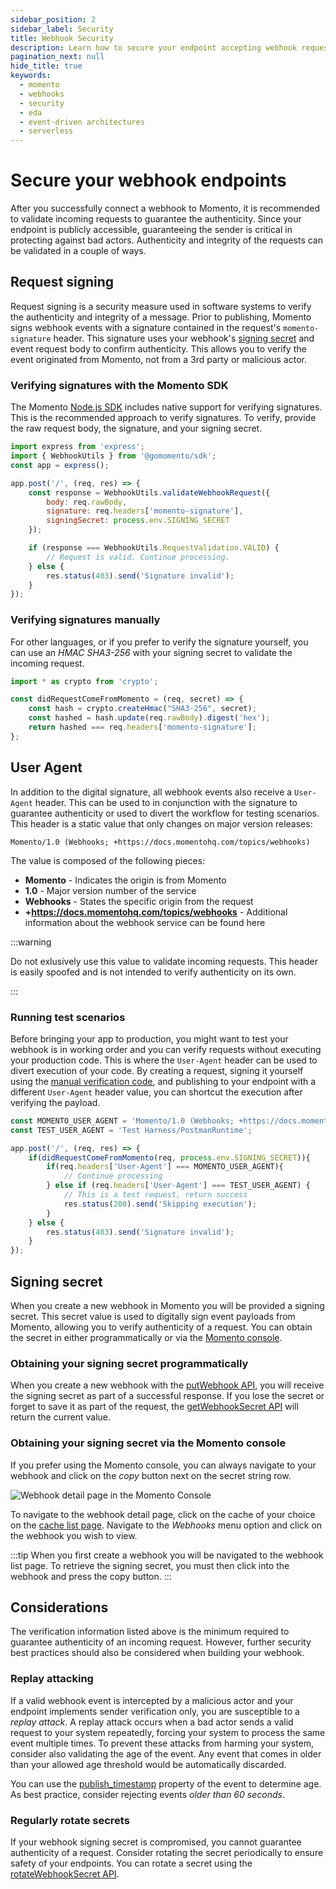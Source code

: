 ```yaml
---
sidebar_position: 2
sidebar_label: Security
title: Webhook Security
description: Learn how to secure your endpoint accepting webhook requests with request signatures and verification.
pagination_next: null
hide_title: true
keywords:
  - momento
  - webhooks
  - security
  - eda
  - event-driven architectures
  - serverless
---
```


# Secure your webhook endpoints

After you successfully connect a webhook to Momento, it is recommended to validate incoming requests to guarantee the authenticity. Since your endpoint is publicly accessible, guaranteeing the sender is critical in protecting against bad actors. Authenticity and integrity of the requests can be validated in a couple of ways.

## Request signing

Request signing is a security measure used in software systems to verify the authenticity and integrity of a message. Prior to publishing, Momento signs webhook events with a signature contained in the request's `momento-signature` header. This signature uses your webhook's [signing secret](#signing-secret) and event request body to confirm authenticity. This allows you to verify the event originated from Momento, not from a 3rd party or malicious actor.

### Verifying signatures with the Momento SDK

The Momento [Node.js SDK](./../develop/sdks/nodejs) includes native support for verifying signatures. This is the recommended approach to verify signatures. To verify, provide the raw request body, the signature, and your signing secret.

```javascript
import express from 'express';
import { WebhookUtils } from '@gomomento/sdk';
const app = express();

app.post('/', (req, res) => {
    const response = WebhookUtils.validateWebhookRequest({
        body: req.rawBody,
        signature: req.headers['momento-signature'],
        signingSecret: process.env.SIGNING_SECRET
    });

    if (response === WebhookUtils.RequestValidation.VALID) {
        // Request is valid. Continue processing.
    } else {
        res.status(403).send('Signature invalid');
    }
});
```

### Verifying signatures manually

For other languages, or if you prefer to verify the signature yourself, you can use an *HMAC SHA3-256* with your signing secret to validate the incoming request.

```javascript
import * as crypto from 'crypto';

const didRequestComeFromMomento = (req, secret) => {
    const hash = crypto.createHmac("SHA3-256", secret);
    const hashed = hash.update(req.rawBody).digest('hex');
    return hashed === req.headers['momento-signature'];
};
```

## User Agent

In addition to the digital signature, all webhook events also receive a `User-Agent` header. This can be used to in conjunction with the signature to guarantee authenticity or used to divert the workflow for testing scenarios. This header is a static value that only changes on major version releases:

`Momento/1.0 (Webhooks; +https://docs.momentohq.com/topics/webhooks)`

The value is composed of the following pieces:

* **Momento** - Indicates the origin is from Momento
* **1.0** - Major version number of the service
* **Webhooks** - States the specific origin from the request
* **+https://docs.momentohq.com/topics/webhooks** - Additional information about the webhook service can be found here

:::warning

Do not exlusively use this value to validate incoming requests. This header is easily spoofed and is not intended to verify authenticity on its own.

:::

### Running test scenarios

Before bringing your app to production, you might want to test your webhook is in working order and you can verify requests without executing your production code. This is where the `User-Agent` header can be used to divert execution of your code. By creating a request, signing it yourself using the [manual verification code](#verifying-signatures-manually), and publishing to your endpoint with a different `User-Agent` header value, you can shortcut the execution after verifying the payload.

```javascript
const MOMENTO_USER_AGENT = 'Momento/1.0 (Webhooks; +https://docs.momentohq.com/topics/webhooks)';
const TEST_USER_AGENT = 'Test Harness/PostmanRuntime';

app.post('/', (req, res) => {
    if(didRequestComeFromMomento(req, process.env.SIGNING_SECRET)){
        if(req.headers['User-Agent'] === MOMENTO_USER_AGENT){
            // Continue processing
        } else if (req.headers['User-Agent'] === TEST_USER_AGENT) {
            // This is a test request, return success
            res.status(200).send('Skipping execution');
        }
    } else {
        res.status(403).send('Signature invalid');
    }
});
```

## Signing secret

When you create a new webhook in Momento you will be provided a signing secret. This secret value is used to digitally sign event payloads from Momento, allowing you to verify authenticity of a request. You can obtain the secret in either programmatically or via the [Momento console](https://console.gomomento.com).

### Obtaining your signing secret programmatically

When you create a new webhook with the [putWebhook API](./../develop/api-reference/webhooks#put-webhook-api), you will receive the signing secret as part of a successful response. If you lose the secret or forget to save it as part of the request, the [getWebhookSecret API](./../develop/api-reference/webhooks#get-webhook-secret-api) will return the current value.

### Obtaining your signing secret via the Momento console

If you prefer using the Momento console, you can always navigate to your webhook and click on the *copy* button next on the secret string row.

![Webhook detail page in the Momento Console](@site/static/img/webhook-secret-string.png)

To navigate to the webhook detail page, click on the cache of your choice on the [cache list page](https://console.gomomento.com/caches). Navigate to the *Webhooks* menu option and click on the webhook you wish to view.

:::tip
When you first create a webhook you will be navigated to the webhook list page. To retrieve the signing secret, you must then click into the webhook and press the copy button.
:::

## Considerations

The verification information listed above is the minimum required to guarantee authenticity of an incoming request. However, further security best practices should also be considered when building your webhook.

### Replay attacking

If a valid webhook event is intercepted by a malicious actor and your endpoint implements sender verification only, you are susceptible to a *replay attack*. A replay attack occurs when a bad actor sends a valid request to your system repeatedly, forcing your system to process the same event multiple times. To prevent these attacks from harming your system, consider also validating the age of the event. Any event that comes in older than your allowed age threshold would be automatically discarded.

You can use the [publish_timestamp](./overview#publish_timestamp) property of the event to determine age. As best practice, consider rejecting events *older than 60 seconds*.

### Regularly rotate secrets

If your webhook signing secret is compromised, you cannot guarantee authenticity of a request. Consider rotating the secret periodically to ensure safety of your endpoints. You can rotate a secret using the [rotateWebhookSecret API](./../develop/api-reference/webhooks#rotate-webhook-secret-api).
